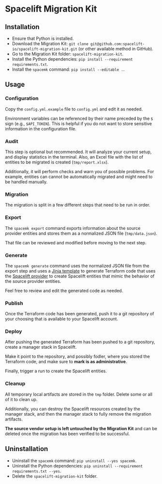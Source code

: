 # Spacelift Migration Kit

## Installation

- Ensure that Python is installed.
- Download the Migration Kit: `git clone git@github.com:spacelift-io/spacelift-migration-kit.git` (or other available
  method in GitHub).
- Go to the Migration Kit folder: `spacelift-migration-kit`.
- Install the Python dependencies: `pip install --requirement requirements.txt`.
- Install the `spacemk` command: `pip install --editable .`.

## Usage

### Configuration

Copy the `config.yml.example` file to `config.yml` and edit it as needed.

Environment variables can be referenced by their name preceded by the `$` sign (e.g., `$API_TOKEN`).
This is helpful if you do not want to store sensitive information in the configuration file.

### Audit

This step is optional but recommended. It will analyze your current setup, and display statistics in the terminal. Also, an Excel file with the list of entities to be migrated is created (`tmp/report.xlsx`).

Additionally, it will perform checks and warn you of possible problems. For example, entities can cannot be
automatically migrated and might need to be handled manually.

### Migration

The migration is split in a few different steps that need to be run in order.

### Export

The `spacemk export` command exports information about the source provider entities and stores them as a normalized JSON file (`tmp/data.json`).

That file can be reviewed and modified before moving to the next step.

### Generate

The `spacemk generate` command uses the normalized JSON file from the export step and uses a [Jinja template](https://jinja.palletsprojects.com/) to generate Terraform code that uses the [Spacelift provider](https://registry.terraform.io/providers/spacelift-io/spacelift/latest/docs) to create Spacelift entities that mimic the behavior of the source provider entities.

Feel free to review and edit the generated code as needed.

### Publish

Once the Terraform code has been generated, push it to a git repository of your choosing that is available to your Spacelift account.

### Deploy

After pushing the generated Terraform has been pushed to a git repository, create a manager stack in Spacelift.

Make it point to the repository, and possibly fodler, where you stored the Terraform code, and make sure to **mark is as administrative**.

Finally, trigger a run to create the Spacelift entities.

### Cleanup

All temporary local artifacts are stored in the `tmp` folder. Delete some or all of it to clean up.

Additionally, you can destroy the Spacelift resources created by the manager stack, and then the manager stack to fully remove the migration artifacts.

**The source vendor setup is left untouched by the Migration Kit** and can be deleted once the migration
has been verified to be successful.

## Uninstallation

- Uninstall the `spacemk` command: `pip uninstall --yes spacemk`.
- Uninstall the Python dependencies: `pip uninstall --requirement requirements.txt --yes`.
- Delete the `spacelift-migration-kit` folder.
